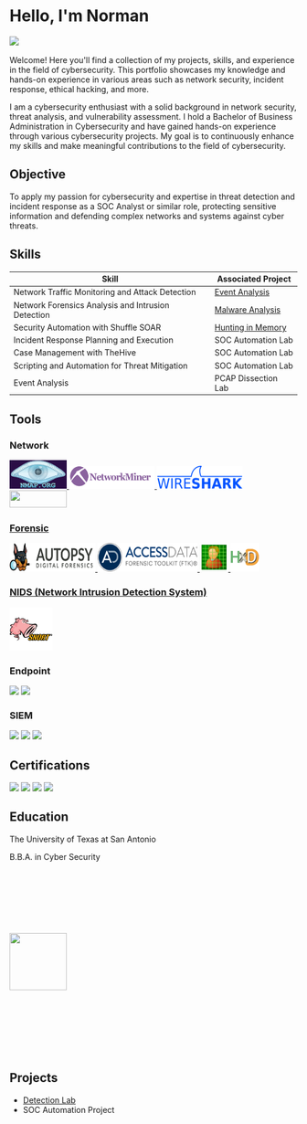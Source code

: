 # Hello, I'm Norman
<a href="https://linkedin.com/in/norman-renteria-95a9a618b"><img src="https://img.shields.io/badge/-LinkedIn-0072b1?&style=for-the-badge&logo=linkedin&logoColor=white" /></a>

Welcome! Here you'll find a collection of my projects, skills, and experience in the field of cybersecurity. This portfolio showcases my knowledge and hands-on experience in various areas such as network security, incident response, ethical hacking, and more.

I am a cybersecurity enthusiast with a solid background in network security, threat analysis, and vulnerability assessment. I hold a Bachelor of Business Administration in Cybersecurity and have gained hands-on experience through various cybersecurity projects. My goal is to continuously enhance my skills and make meaningful contributions to the field of cybersecurity.


## Objective

To apply my passion for cybersecurity and expertise in threat detection and incident response as a SOC Analyst or similar role, protecting sensitive information and defending complex networks and systems against cyber threats.
## Skills

| Skill                                         | Associated Project         |
|-----------------------------------------------|----------------------------|
| Network Traffic Monitoring and Attack Detection | <a href="https://github.com/namron2331/Event-Analysis/tree/main">Event Analysis</a>|
| Network Forensics Analysis and Intrusion Detection | <a href="https://google.com">Malware Analysis</a>|
| Security Automation with Shuffle SOAR         | <a href="https://google.com">Hunting in Memory</a>|
| Incident Response Planning and Execution      | SOC Automation Lab|
| Case Management with TheHive                  | SOC Automation Lab|
| Scripting and Automation for Threat Mitigation | SOC Automation Lab|
| Event Analysis | PCAP Dissection Lab|

## Tools

### Network
<div>
    <a href="https://nmap.org/"><img src="images/nmap.png" alt="nmap" width="100" height="50" alt="">
    <a href="https://www.netresec.com/?page=NetworkMiner"><img src="https://github.com/namron2331/namron2331/blob/a023f24d3326aa0c86488a28c0b4fa78b113376b/images/network-miner.png" width="150" height="40" alt="" />
    <a href="https://www.wireshark.org/about.html"><img src="images/wireshark.png" width="150" height="40" alt="">
    <a href="https://www.tcpdump.org/"><img src="https://img.shields.io/badge/-tcpdump-FF5500?&style=for-the-badge&logo=linux&logoColor=white" width="100" height="30" alt="" />
</div>

### Forensic
<div>
    
<a href="https://www.autopsy.com/"><img src="https://github.com/namron2331/namron2331/blob/ffd1936e3237dd7aa5e2ff90d030bdfaa1f32f50/images/autopsy.svg" width="150" height="50" alt="" />
<a href="https://accessdata-ftk-imager.software.informer.com/"><img src="https://github.com/namron2331/namron2331/blob/e27d042dcccdc34ed719e01b2ff731ca3fa12211/images/ACCESS-DATA-FinalCandidate-Logo.png" width="175" height="50" alt="" />
<a href="https://quick-stego.software.informer.com/1.2/#google_vignette"><img src="https://github.com/namron2331/namron2331/blob/33ef52606e404da6368fe4307e6616b8e3e61d69/images/stego.png" width="50" height="50" alt="" />
<a href="https://hxd.en.lo4d.com/windows"><img src="https://github.com/namron2331/namron2331/blob/36c5a02cbc901bbc640a1f6c49b915985a4d8aa5/images/large.png" width="50" height="50" alt="" />

</div>

### NIDS (Network Intrusion Detection System)
<div>
    <a href="https://www.snort.org/"></a><img src="https://github.com/namron2331/namron2331/blob/f9d30f15402dad02d790cd1eb70f4d5122b14096/images/snort.png" width="75" height="75" alt="" />

</div>


### Endpoint
<div>
    <img src="https://img.shields.io/badge/-Microsoft_Defender_for_Endpoint-00A4EF?&style=for-the-badge&logo=Microsoft&logoColor=white" />
    <img src="https://img.shields.io/badge/-Velociraptor-4B275F?&style=for-the-badge&logo=Velociraptor&logoColor=white" />
</div>

### SIEM
<div>
    <img src="https://img.shields.io/badge/-Microsoft_Sentinel-0078D4?&style=for-the-badge&logo=Microsoft&logoColor=white" />
    <img src="https://img.shields.io/badge/-Splunk-000000?&style=for-the-badge&logo=Splunk&logoColor=white" />
    <img src="https://img.shields.io/badge/-Elastic-005571?&style=for-the-badge&logo=Elastic&logoColor=white" />
</div>

## Certifications
<div>
    <img src="https://img.shields.io/badge/-CompTIA%20ITF%2B-FF6C00?&style=for-the-badge&logo=compTIA&logoColor=white" />
    <img src="https://img.shields.io/badge/-A%2B-4D4D4D?&style=for-the-badge&logo=CompTIA&logoColor=white" />
    <a href="https://coursera.org/share/e6b665c16bd54981c8de5e8b2777b639"><img src="https://img.shields.io/badge/-Google%20IT%20Support%20-4285F4?&style=for-the-badge&logo=google&logoColor=white" /></a>
    <a href="https://coursera.org/share/fcd53852015dcd6b9d3ad0eae9db2b2d"><img src="https://img.shields.io/badge/-Google%20Cybersecurity-4285F4?&style=for-the-badge&logo=google&logoColor=white" /></a>

</div>

## Education
<div>
    <p>The University of Texas at San Antonio</p>
    <p>B.B.A. in Cyber Security</p>
    
        
<a href="https://www.parchment.com/u/award/fe72403c8355645e5476d4850ab9ecec"><img src="https://upload.wikimedia.org/wikipedia/en/thumb/8/8b/University_of_Texas_at_San_Antonio_seal.svg/800px-University_of_Texas_at_San_Antonio_seal.svg.png" style="max-width: 400px; height: 100px; margin: 111.5px 0px; width: 100px;"></a>

</div>

## Projects
- <a href="https://github.com/namron2331/Detection-Lab/tree/main">Detection Lab</a>
- SOC Automation Project

